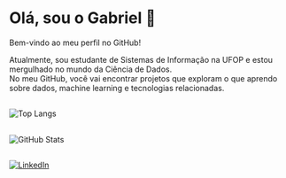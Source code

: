 # Olá, sou o Gabriel 👋

Bem-vindo ao meu perfil no GitHub!
  
Atualmente, sou estudante de Sistemas de Informação na UFOP e estou mergulhado no mundo da Ciência de Dados.  
No meu GitHub, você vai encontrar projetos que exploram o que aprendo sobre dados, machine learning e tecnologias relacionadas.

## 

![Top Langs](https://github-readme-stats.vercel.app/api/top-langs/?username=gabrielct1&langs_count=10&layout=compact&theme=dark)  

##

![GitHub Stats](https://github-readme-stats.vercel.app/api?username=gabrielct1&show_icons=true&hide_title=true&count_private=true&hide=prs&theme=dark)

##

[![LinkedIn](https://img.shields.io/badge/LinkedIn-000000?style=for-the-badge&logo=linkedin&logoColor=white)](https://www.linkedin.com/in/gabrielct1/)
